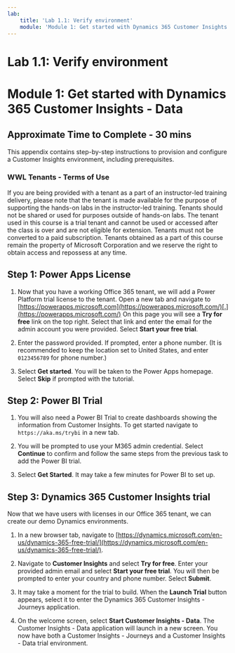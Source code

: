 ```yaml
---
lab:
    title: 'Lab 1.1: Verify environment'
    module: 'Module 1: Get started with Dynamics 365 Customer Insights - Data'
---
```


# Lab 1.1: Verify environment
# Module 1: Get started with Dynamics 365 Customer Insights - Data

## Approximate Time to Complete - 30 mins 

This appendix contains step-by-step instructions to provision and configure a Customer Insights environment, including prerequisites. 

### WWL Tenants - Terms of Use
If you are being provided with a tenant as a part of an instructor-led training delivery, please note that the tenant is made available for the purpose of supporting the hands-on labs in the instructor-led training. 
Tenants should not be shared or used for purposes outside of hands-on labs. The tenant used in this course is a trial tenant and cannot be used or accessed after the class is over and are not eligible for extension. 
Tenants must not be converted to a paid subscription. Tenants obtained as a part of this course remain the property of Microsoft Corporation and we reserve the right to obtain access and repossess at any time. 


## Step 1: Power Apps License 

1.  Now that you have a working Office 365 tenant, we will add a Power Platform trial license to the tenant. Open a new tab and navigate to [https://powerapps.microsoft.com](https://powerapps.microsoft.com/)[.](https://powerapps.microsoft.com/) On this page you will see a **Try for free** link on the top right. Select that link and enter the email for the admin account you were provided. Select **Start your free trial**. 

2.  Enter the password provided. If prompted, enter a phone number. (It is recommended to keep the location set to United States, and enter `0123456789` for phone number.) 

3.  Select **Get started**. You will be taken to the Power Apps homepage. Select **Skip** if prompted with the tutorial. 


## Step 2: Power BI Trial  

1.  You will also need a Power BI Trial to create dashboards showing the information from Customer Insights. To get started navigate to `https://aka.ms/trybi` in a new tab. 

2.  You will be prompted to use your M365 admin credential. Select **Continue** to confirm and follow the same steps from the previous task to add the Power BI trial.

3.  Select **Get Started**. It may take a few minutes for Power BI to set up. 


## Step 3: Dynamics 365 Customer Insights trial

Now that we have users with licenses in our Office 365 tenant, we can create our demo Dynamics environments. 

1.  In a new browser tab, navigate to [https://dynamics.microsoft.com/en-us/dynamics-365-free-trial/](https://dynamics.microsoft.com/en-us/dynamics-365-free-trial/). 

2.  Navigate to **Customer Insights** and select **Try for free**. Enter your provided admin email and select **Start your free trial**. You will then be prompted to enter your country and phone number. Select **Submit**. 

3.  It may take a moment for the trial to build. When the **Launch Trial** button appears, select it to enter the Dynamics 365 Customer Insights - Journeys application.

4.  On the welcome screen, select **Start Customer Insights - Data**. The Customer Insights - Data application will launch in a new screen. You now have both a Customer Insights - Journeys and a Customer Insights - Data trial environment.
